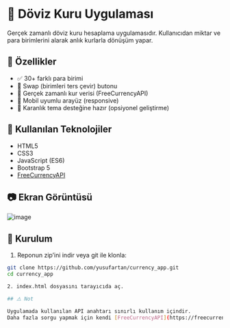 # 💱 Döviz Kuru Uygulaması

Gerçek zamanlı döviz kuru hesaplama uygulamasıdır. Kullanıcıdan miktar ve para birimlerini alarak anlık kurlarla dönüşüm yapar.

## 🚀 Özellikler

- ✅ 30+ farklı para birimi
- 🔄 Swap (birimleri ters çevir) butonu
- 📡 Gerçek zamanlı kur verisi (FreeCurrencyAPI)
- 📱 Mobil uyumlu arayüz (responsive)
- 🌙 Karanlık tema desteğine hazır (opsiyonel geliştirme)

## 🧰 Kullanılan Teknolojiler

- HTML5  
- CSS3  
- JavaScript (ES6)  
- Bootstrap 5  
- [FreeCurrencyAPI](https://freecurrencyapi.com/)

## 📷 Ekran Görüntüsü


![image](https://github.com/user-attachments/assets/33efa3bd-76b8-45ff-a635-6f6e0a4ddbcb)

## 📂 Kurulum

1. Reponun zip’ini indir veya git ile klonla:
```bash
git clone https://github.com/yusufartan/currency_app.git
cd currency_app

2. index.html dosyasını tarayıcıda aç.

## ⚠️ Not

Uygulamada kullanılan API anahtarı sınırlı kullanım içindir.  
Daha fazla sorgu yapmak için kendi [FreeCurrencyAPI](https://freecurrencyapi.com/) hesabınızı oluşturup API anahtarınızı kullanın.

